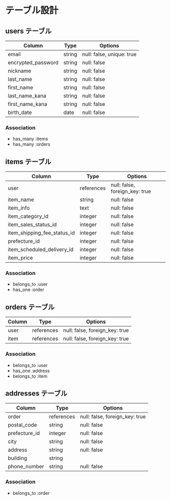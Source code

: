# テーブル設計

## users テーブル

| Column             | Type   | Options     |
| ------------------ | ------ | ----------- |
| email              | string | null: false, unique: true |
| encrypted_password | string | null: false |
| nickname           | string | null: false |
| last_name          | string | null: false |
| first_name         | string | null: false |
| last_name_kana     | string | null: false |
| first_name_kana    | string | null: false |
| birth_date         | date   | null: false |


### Association
- has_many :items
- has_many :orders



## items テーブル

| Column                        | Type        | Options     |
| ----------------------------- | ----------  | ----------- |
| user                          | references  | null: false, foreign_key: true |
| item_name                     | string      | null: false |
| item_info                     | text        | null: false |
| item_category_id              | integer     | null: false |
| item_sales_status_id          | integer     | null: false |
| item_shipping_fee_status_id   | integer     | null: false |
| prefecture_id                 | integer     | null: false |
| item_scheduled_delivery_id    | integer     | null: false |
| item_price                    | integer     | null: false |


### Association
- belongs_to :user
- has_one :order



## orders テーブル

| Column  | Type        | Options     |
| --------| ----------- | ----------- |
| user    | references  | null: false, foreign_key: true |
| item    | references  | null: false, foreign_key: true |



### Association
- belongs_to :user
- has_one :address
- belongs_to :item


## addresses テーブル

| Column         | Type        | Options     |
| ------------   | ----------- | ----------- |
| order          | references  | null: false, foreign_key: true |
| postal_code    | string      | null: false |
| prefecture_id  | integer     | null: false |
| city           | string      | null: false |
| address        | string      | null: false |
| building       | string      |             |
| phone_number   | string      | null: false |

### Association
- belongs_to :order